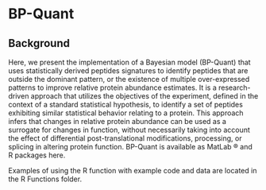 BP-Quant
========

Background
---------

Here, we present the implementation of a Bayesian model (BP-Quant) that uses statistically derived peptides signatures to identify peptides that are outside the dominant pattern, or the existence of multiple over-expressed patterns to improve relative protein abundance estimates. It is a research-driven approach that utilizes the objectives of the experiment, defined in the context of a standard statistical hypothesis, to identify a set of peptides exhibiting similar statistical behavior relating to a protein. This approach infers that changes in relative protein abundance can be used as a surrogate for changes in function, without necessarily taking into account the effect of differential post-translational modifications, processing, or splicing in altering protein function. BP-Quant is available as MatLab ® and R packages here. 

Examples of using the R function with example code and data are located in the R Functions folder.